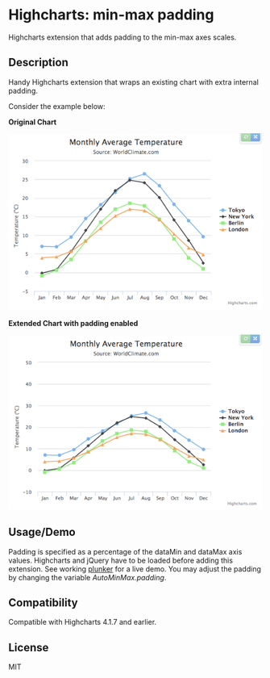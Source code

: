 # Highcharts: min-max padding

Highcharts extension that adds padding to the min-max axes scales.

## Description

Handy Highcharts extension that wraps an existing chart with extra internal padding. 

Consider the example below:

**Original Chart**

![highcharts chart](https://raw.githubusercontent.com/PortfolioStrat/highcharts-min-max-padding/master/snapshots/original.png "Original Chart")

**Extended Chart with padding enabled**

![highcharts extended chart](https://raw.githubusercontent.com/PortfolioStrat/highcharts-min-max-padding/master/snapshots/extended.png "Extended Chart")

## Usage/Demo

Padding is specified as a percentage of the dataMin and dataMax axis values. Highcharts and jQuery have to be loaded before adding this extension. See working [plunker](http://plnkr.co/edit/06XGcU0Y9ESALbueCJOI?p=preview "Plunker Demo") for a live demo. You may adjust the padding by changing the variable *AutoMinMax.padding*.

## Compatibility

Compatible with Highcharts 4.1.7 and earlier.

## License

MIT
